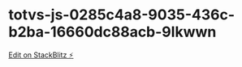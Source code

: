 # totvs-js-0285c4a8-9035-436c-b2ba-16660dc88acb-9lkwwn

[Edit on StackBlitz ⚡️](https://stackblitz.com/edit/totvs-js-0285c4a8-9035-436c-b2ba-16660dc88acb-9lkwwn)